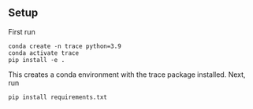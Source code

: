 ## Setup

First run 

    conda create -n trace python=3.9
    conda activate trace
    pip install -e .

This creates a conda environment with the trace package installed. Next, run

    pip install requirements.txt

